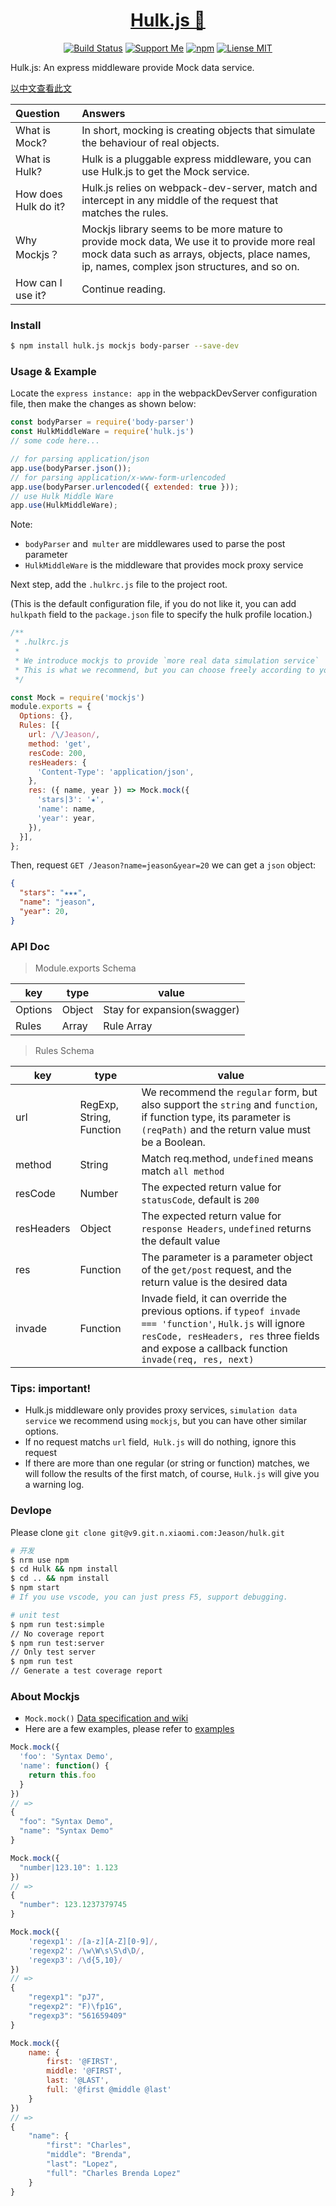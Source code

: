 <div align="center">
  <h1>
    <a href="https://learn-anything.xyz">Hulk.js 🎃</a>
  </h1>

  [![Build Status](https://travis-ci.org/jeasonstudio/hulk.svg?branch=master)](https://travis-ci.org/jeasonstudio/hulk)
  [![Support Me](https://img.shields.io/badge/Support%20Us-💗-ff69b4.svg)](https://github.com/jeasonstudio)
  [![npm](https://img.shields.io/npm/v/hulk.js.svg)](https://www.npmjs.com/package/hulk.js)
  [![Liense MIT](https://img.shields.io/pypi/l/pipenv.svg)](https://github.com/learn-anything/learn-anything/blob/master/LICENSE)
</div>

Hulk.js: An express middleware provide Mock data service.

[以中文查看此文](Hulk/README.md)

| Question | Answers |
| :--- | :--- |
| What is Mock? | In short, mocking is creating objects that simulate the behaviour of real objects. |
| What is Hulk? | Hulk is a pluggable express middleware, you can use Hulk.js to get the Mock service. |
| How does Hulk do it? | Hulk.js relies on webpack-dev-server, match and intercept in any middle of the request that matches the rules. |
| Why Mockjs？ | Mockjs library seems to be more mature to provide mock data, We use it to provide more real mock data such as arrays, objects, place names, ip, names, complex json structures, and so on. |
| How can I use it? | Continue reading. |

### Install

```bash
$ npm install hulk.js mockjs body-parser --save-dev
```

### Usage & Example

Locate the `express instance: app` in the webpackDevServer configuration file, then make the changes as shown below:

```javascript
const bodyParser = require('body-parser')
const HulkMiddleWare = require('hulk.js')
// some code here...

// for parsing application/json
app.use(bodyParser.json());
// for parsing application/x-www-form-urlencoded
app.use(bodyParser.urlencoded({ extended: true }));
// use Hulk Middle Ware
app.use(HulkMiddleWare);
```

Note:
 - `bodyParser` and` multer` are middlewares used to parse the post parameter
 - `HulkMiddleWare` is the middleware that provides mock proxy service

Next step, add the `.hulkrc.js` file to the project root.

(This is the default configuration file, if you do not like it, you can add `hulkpath` field to the `package.json` file to specify the hulk profile location.)

```javascript
/**
 * .hulkrc.js
 *
 * We introduce mockjs to provide `more real data simulation service`
 * This is what we recommend, but you can choose freely according to your habit
 */

const Mock = require('mockjs')
module.exports = {
  Options: {},
  Rules: [{
    url: /\/Jeason/,
    method: 'get',
    resCode: 200,
    resHeaders: {
      'Content-Type': 'application/json',
    },
    res: ({ name, year }) => Mock.mock({
      'stars|3': '★',
      'name': name,
      'year': year,
    }),
  }],
};
```

Then, request `GET /Jeason?name=jeason&year=20` we can get a `json` object:
```json
{
  "stars": "★★★",
  "name": "jeason",
  "year": 20,
}
```

### API Doc

> Module.exports Schema

| key | type | value |
| --- | --- | --- |
| Options | Object | Stay for expansion(swagger) |
| Rules | Array | Rule Array |

> Rules Schema

| key | type | value |
| --- | --- | --- |
| url | RegExp, String, Function | We recommend the `regular` form, but also support the `string` and `function`, if function type, its parameter is `(reqPath)` and the return value must be a Boolean. |
| method | String | Match req.method, `undefined` means match `all method` |
| resCode | Number | The expected return value for `statusCode`, default is `200` |
| resHeaders | Object | The expected return value for `response Headers`, `undefined` returns the default value |
| res | Function | The parameter is a parameter object of the `get/post` request, and the return value is the desired data |
| invade | Function | Invade field, it can override the previous options. if `typeof invade === 'function'`, `Hulk.js` will ignore` resCode, resHeaders, res` three fields and expose a callback function `invade(req, res, next)` |

### Tips: important!

 - Hulk.js middleware only provides proxy services, `simulation data service` we recommend using `mockjs`, but you can have other similar options.
 - If no request matchs `url` field,` Hulk.js` will do nothing, ignore this request
 - If there are more than one regular (or string or function) matches, we will follow the results of the first match, of course, `Hulk.js` will give you a warning log.

### Devlope

Please clone `git clone git@v9.git.n.xiaomi.com:Jeason/hulk.git`

```bash
# 开发
$ nrm use npm
$ cd Hulk && npm install
$ cd .. && npm install
$ npm start
# If you use vscode, you can just press F5, support debugging.
```

```bash
# unit test
$ npm run test:simple
// No coverage report
$ npm run test:server
// Only test server
$ npm run test
// Generate a test coverage report
```

### About Mockjs

 - `Mock.mock()` [Data specification and wiki](https://github.com/nuysoft/Mock/wiki)
 - Here are a few examples, please refer to [examples](http://mockjs.com/examples.html)

```javascript
Mock.mock({
  'foo': 'Syntax Demo',
  'name': function() {
    return this.foo
  }
})
// =>
{
  "foo": "Syntax Demo",
  "name": "Syntax Demo"
}
```

```javascript
Mock.mock({
  "number|123.10": 1.123
})
// =>
{
  "number": 123.1237379745
}
```

```javascript
Mock.mock({
    'regexp1': /[a-z][A-Z][0-9]/,
    'regexp2': /\w\W\s\S\d\D/,
    'regexp3': /\d{5,10}/
})
// =>
{
    "regexp1": "pJ7",
    "regexp2": "F)\fp1G",
    "regexp3": "561659409"
}
```

```javascript
Mock.mock({
    name: {
        first: '@FIRST',
        middle: '@FIRST',
        last: '@LAST',
        full: '@first @middle @last'
    }
})
// =>
{
    "name": {
        "first": "Charles",
        "middle": "Brenda",
        "last": "Lopez",
        "full": "Charles Brenda Lopez"
    }
}
```
